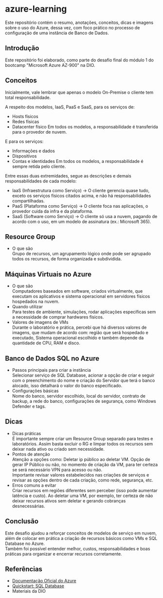 # azure-learning
  Este repositório contém o resumo, anotações, conceitos, dicas e imagens sobre o uso do Azure, dessa vez, com foco prático no processo de configuração de uma instância de Banco de Dados.

## Introdução
  Este repositório foi elaborado, como parte do desafio final do módulo 1 do bootcamp "Microsoft Azure AZ-900" na DIO.

## Conceitos
  Inicialmente, vale lembrar que apenas o modelo On-Premise o cliente tem total responsabilidade.

  A respeito dos modelos, IaaS, PaaS e SaaS, para os serviços de:
  - Hosts físicos
  - Redes físicas
  - Datacenter físico
  Em todos os modelos, a responsabilidade é transferida para o provedor de nuvem.

  E para os serviços:
  - Informações e dados
  - Dispositivos
  - Contas e identidades
  Em todos os modelos, a responsabilidade é sempre retida pelo cliente.

  Entre essas duas extremidades, segue as descrições e demais responsabilidades de cada modelo:

  - IaaS (Infraestrutura como Serviço)   ->    O cliente gerencia quase tudo, exceto os serviços físicos citados acima, e não há responsabilidades compartilhadas.
  - PaaS (Plataforma como Serviço)       ->    O cliente foca nas aplicações, o provedor cuida da infra e da plataforma.
  - SaaS (Software como Serviço)         ->    O cliente só usa a nuvem, pagando de acordo com o uso, em um modelo de assinatura (ex.: Microsoft 365).

## Resource Group
  - O que são\
  Grupo de recursos, um agrupamento lógico onde pode ser agrupado todos os recursos, de forma organizada e subdividida.

## Máquinas Virtuais no Azure
  - O que são\
  Computadores baseados em software, criados virtualmente, que executam os aplicativos e sistema operacional em servidores físicos hospedados na nuvem.
  - Quando utilizar\
  Para testes de ambiente, simulações, rodar aplicações específicas sem a necessidade de comprar hardwares físicos.
  - Valores de imagens de VMs\
  Durante o laboratório e prática, percebi que há diversos valores de imagens, que mudam de acordo com: região que será hospedado e executado,
  Sistema operacional escolhido e também depende da quantidade de CPU, RAM   e disco.

## Banco de Dados SQL no Azure
  - Passos principais para criar a instância\
  Selecionar serviço de SQL Database, acionar a opção de criar e seguir com o preenchimento do nome e criação do Servidor que terá o banco alocado, isso detalhará o valor do banco especificado.
  - Configurações básicas\
  Nome do banco, servidor escolhido, local do servidor, contrato de backup, a rede do banco, configurações de segurança, como Windows Defender e tags.

## Dicas
  - Dicas práticas\
  É importante sempre criar um Resource Group separado para testes e laboratórios. Assim basta excluir o RG e limpar todos os recursos sem deixar nada ativo ou criado sem necessidade.
  - Pontos de atenção\
  Atenção a opções como: Deletar ip público ao deletar VM. Opção de gerar IP Público ou não, no momento de criação da VM, para ter certeza se será necessário VPN para acesso ou não.\
  Importante revisar valores estabelecidos nas criações de serviços e revisar as opções dentro de cada criação, como rede, segurança, etc.
  - Erros comuns a evitar\
  Criar recursos em regiões diferentes sem perceber (isso pode aumentar latência e custo). Ao deletar uma VM, por exemplo, ter certeza de não deixar recursos ativos sem deletar e gerando cobranças desnecessárias.

## Conclusão
  Este desafio ajudou a reforçar conceitos de modelos de serviço em nuvem, além de colocar em prática a criação de recursos básicos como VMs e SQL Database no Azure.\
  Também foi possível entender melhor, custos, responsabilidades e boas práticas para organizar e encerrar recursos corretamente.

## Referências
  - [Documentação Oficial do Azure](https://learn.microsoft.com/azure)
  - [Quickstart: SQL Database](https://learn.microsoft.com/azure/azure-sql/database/single-database-create-quickstart)
  - Materiais da DIO
